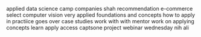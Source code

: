
applied data science camp
companies
shah
recommendation e-commerce select
computer vision
very applied foundations and concepts 
how to apply in practiice
goes over case studies
work with with mentor
work on applying concepts 
learn apply access
captsone project
webinar
wednesday
nih
ali 
